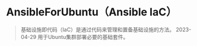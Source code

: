 # AnsibleForUbuntu（Ansible IaC）

> 基础设施即代码（IaC）是通过代码来管理和置备基础设施的方法。
> 2023-04-29 用于Ubuntu集群部署必要的基础套件。
